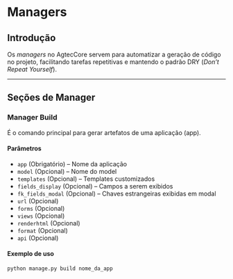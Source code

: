 # Managers

## Introdução

Os *managers* no AgtecCore servem para automatizar a geração de código no projeto, facilitando tarefas repetitivas e mantendo o padrão DRY (*Don’t Repeat Yourself*).

---

## Seções de Manager

### Manager Build

É o comando principal para gerar artefatos de uma aplicação (app).

#### Parâmetros

- `app` (Obrigatório) – Nome da aplicação  
- `model` (Opcional) – Nome do model  
- `templates` (Opcional) – Templates customizados  
- `fields_display` (Opcional) – Campos a serem exibidos  
- `fk_fields_modal` (Opcional) – Chaves estrangeiras exibidas em modal  
- `url` (Opcional)  
- `forms` (Opcional)  
- `views` (Opcional)  
- `renderhtml` (Opcional)  
- `format` (Opcional)  
- `api` (Opcional)

#### Exemplo de uso

```bash
python manage.py build nome_da_app
